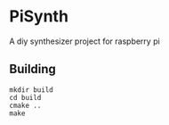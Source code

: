 # PiSynth

A diy synthesizer project for raspberry pi


## Building

```
mkdir build
cd build
cmake ..
make
```